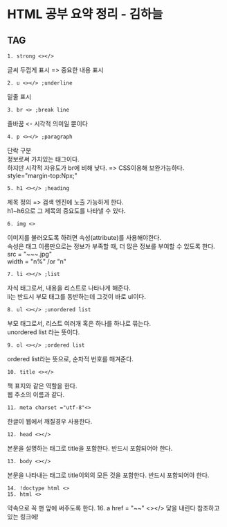 HTML 공부 요약 정리 - 김하늘
===

TAG 
---
	1. strong <></>
글씨 두껍게 표시 => 중요한 내용 표시 

	2. u <></> ;underline
밑줄 표시 
	
	3. br <> ;break line
줄바꿈 <- 시각적 의미일 뿐이다 
		
	4. p <></> ;paragraph
단락 구분<br>
정보로써 가치있는 태그이다.<br>
하지만 시각적 자유도가 br에 비해 낮다. => CSS이용해 보완가능하다. <br>
style="margin-top:Npx;"	          
		
	5. h1 <></> ;heading 
제목 정의 => 검색 엔진에 노출 가능하게 한다.<br>
h1~h6으로 그 제목의 중요도를 나타낼 수 있다.
		
	6. img <>
이미지를 불러오도록 하려면 속성(attribute)를 사용해야한다.<br>
속성은 태그 이름만으로는 정보가 부족할 때, 더 많은 정보를 부여할 수 있도록 한다.<br>
src = "~~~.jpg" <br>
width = "n%" /or "n"
		
	7. li <></> ;list
자식 태그로서, 내용을 리스트로 나타나게 해준다.<br>
li는 반드시 부모 태그를 동반하는데 그것이 바로 ul이다.
		
	8. ul <></> ;unordered list
부모 태그로서, 리스트 여러개 혹은 하나를 하나로 묶는다.<br>
unordered list 라는 뜻이다.
		
	9. ol <></> ;ordered list
ordered list라는 뜻으로, 순차적 번호를 매겨준다.
		
	10. title <></>
책 표지와 같은 역할을 한다.<br>
웹 주소의 이름과 같다.
		
	11. meta charset ="utf-8"<>
한글이 웹에서 깨질경우 사용한다.
		
	12. head <></>
본문을 설명하는 태그로 title을 포함한다. 반드시 포함되어야 한다.
		
	13. body <></>
본문을 나타내는 태그로 title이외의 모든 것을 포함한다. 반드시 포함되어야 한다.
		
	14. !doctype html <>
	15. html <>
약속으로 꼭 맨 앞에 써주도록 한다.
	16. a href = "~~" <></>
닻을 내린다 참조하고 있는 링크에!



